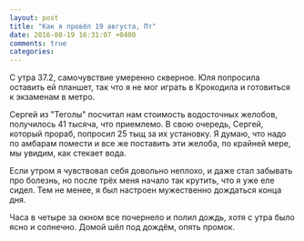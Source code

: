 ```yaml
---
layout: post
title: "Как я провёл 19 августа, Пт"
date: 2016-08-19 16:31:07 +0400
comments: true
categories: 
---
```

С утра 37.2, самочувствие умеренно скверное. Юля попросила оставить ей планшет, так что я не мог играть в Крокодила и готовиться к экзаменам в метро.

Сергей из "Теголы" посчитал нам стоимость водосточных желобов, получилось 41 тысяча, что приемлемо. В свою очередь, Сергей, который прораб, попросил 25 тыщ за их установку. Я думаю, что надо по амбарам помести и все же поставить эти желоба, по крайней мере, мы увидим, как стекает вода.

Если утром я чувствовал себя довольно неплохо, и даже стал забывать про болезнь, но после трёх меня начало так крутить, что я уже еле сидел. Тем не менее, я был настроен мужественно дождаться конца дня.

Часа в четыре за окном все почернело и полил дождь, хотя с утра было ясно и солнечно. Домой шёл под дождём, опять промок.